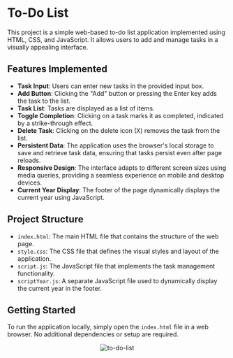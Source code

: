 # To-Do List

This project is a simple web-based to-do list application implemented using HTML, CSS, and JavaScript. It allows users to add and manage tasks in a visually appealing interface.

## Features Implemented

- **Task Input**: Users can enter new tasks in the provided input box.
- **Add Button**: Clicking the "Add" button or pressing the Enter key adds the task to the list.
- **Task List**: Tasks are displayed as a list of items.
- **Toggle Completion**: Clicking on a task marks it as completed, indicated by a strike-through effect.
- **Delete Task**: Clicking on the delete icon (X) removes the task from the list.
- **Persistent Data**: The application uses the browser's local storage to save and retrieve task data, ensuring that tasks persist even after page reloads.
- **Responsive Design**: The interface adapts to different screen sizes using media queries, providing a seamless experience on mobile and desktop devices.
- **Current Year Display**: The footer of the page dynamically displays the current year using JavaScript.

## Project Structure

- `index.html`: The main HTML file that contains the structure of the web page.
- `style.css`: The CSS file that defines the visual styles and layout of the application.
- `script.js`: The JavaScript file that implements the task management functionality.
- `scriptYear.js`: A separate JavaScript file used to dynamically display the current year in the footer.

## Getting Started

To run the application locally, simply open the `index.html` file in a web browser. No additional dependencies or setup are required.


<p align="center">
  <img src="[https://github.com/aboutalis/CalculatorApp/assets/132292767/3b4ff55e-a2c3-4313-89d5-0303bfdc5af3](https://github.com/aboutalis/To-Do-ListApp/assets/132292767/bd3247de-cebd-4652-b9f7-4a99ed1a7b25)" alt="to-do-list">
</p>
